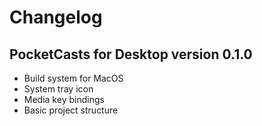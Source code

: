 Changelog
=========

## PocketCasts for Desktop version 0.1.0

- Build system for MacOS
- System tray icon
- Media key bindings
- Basic project structure
